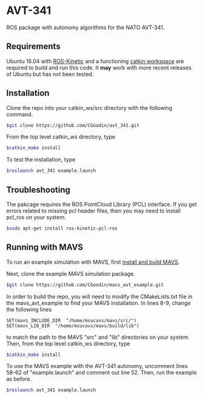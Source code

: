 # AVT-341
ROS package with autonomy algorithms for the NATO AVT-341.

## Requirements
Ubuntu 16.04 with [ROS-Kinetic](http://wiki.ros.org/kinetic/Installation/Ubuntu) and a functioning [catkin workspace](http://wiki.ros.org/catkin/Tutorials/create_a_workspace) are required to build and run this code. It **may** work with more recent releases of Ubuntu but has not been tested.

## Installation
Clone the repo into your catkin_ws/src directory with the following command.
```bash
$git clone https://github.com/CGoodin/avt_341.git
```
From the top level catkin_ws directory, type
```bash
$catkin_make install
```

To test the installation, type
```bash
$roslaunch avt_341 example.launch
```

##  Troubleshooting
The pakcage requires the ROS PointCloud Library (PCL) interface. If you get errors related to missing pcl header files, then you may need to install pcl_ros on your system.
```bash
$sudo apt-get install ros-kinetic-pcl-ros
```

## Running with MAVS
To run an example simulation with MAVS, first [install and build MAVS](https://gitlab.com/cgoodin/msu-autonomous-vehicle-simulator/-/wikis/MavsBuildInstructions).

Next, clone the example MAVS simulation package.
```bash
$git clone https://github.com/CGoodin/mavs_avt_example.git
```

In order to build the repo, you will need to modify the CMakeLists.txt file in the mavs_avt_example to find your MAVS installation. In lines 8-9, change the following lines 
```
SET(mavs_INCLUDE_DIR  "/home/msucavs/mavs/src/")
SET(mavs_LIB_DIR  "/home/msucavs/mavs/build/lib")
```
to match the path to the MAVS "src" and "lib" directories on your system. Then, from the top level catkin_ws directory, type
```bash
$catkin_make install
```

To use the MAVS example with the AVT-341 autonomy, uncomment lines 58-62 of "example.launch" and comment out line 52. Then, run the example as before.
```bash
$roslaunch avt_341 example.launch
```
